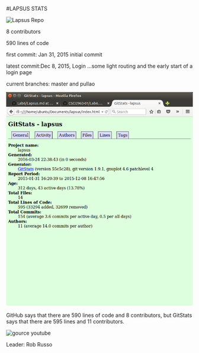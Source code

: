 #LAPSUS STATS

![Lapsus Repo](https://github.com/rickrizzo/lapsus)

8 contributors

590 lines of code

first commit:  Jan 31, 2015 initial commit

latest commit:Dec 8, 2015, Login  …some light routing and the early start of a login page

current branches: master and pullao

![Gitstats](https://github.com/harrij15/Lab6/blob/master/gitstatslapsus.png)

GitHub says that there are 590 lines of code and 8 contributors, but GitStats says that there are 595 lines and 11 contributors.

![gource youtube](https://www.youtube.com/watch?v=EOCIfrZfAVo&feature=youtu.be)

Leader: Rob Russo
